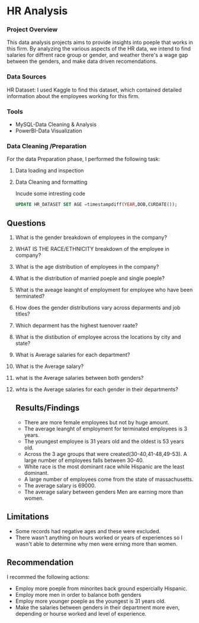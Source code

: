 # HR Analysis


### Project Overview

This data analysis projects aims to provide insights into poeple that works in this firm. By analyzing the various aspects of the HR data, we intend to find salaries for diffrent race group or gender, and weather there's a wage gap between the genders, and make data driven recomendations.


### Data Sources 
HR Dataset: I used Kaggle to find this dataset, which contained detailed information about the employees working for this firm.

### Tools

- MySQL-Data Cleaning & Analysis
- PowerBI-Data Visualization

### Data Cleaning /Preparation
For the data Preparation phase, I performed the following task:
1. Data loading and inspection
2. Data Cleaning and formatting
   
   Incude some intresting code
   ```SQL
   UPDATE HR_DATASET SET AGE =timestampdiff(YEAR,DOB,CURDATE());
   ```
## Questions
1. What is the gender breakdown of employees in the company?
2. WHAT IS THE RACE/ETHNICITY breakdown of the employee in company?
3. What is the age distribution of employees in the company?
4. What is the distribution of married poeple and single poeple?
5. What is the aveage leanght of employment for employee who have been terminated?
6. How does the gender distributions vary across deparments and job titles?
7. Which deparment has the highest tuenover raate?
8. What is the distibution of employee across the locations by city and state?
9. What is Average salaries for each department?
10. What is the Average salary?
11. what is the Average salaries between both genders?
12. whta is the Average salaries for each gender in their departments?

    ## Results/Findings
    - There are more female employees but not by huge amount.
    - The average leanght of employment for terminated employees is 3 years.
    - The youngest employee is 31 years old and the oldest is 53 years old.
    - Across the 3 age groups that were created(30-40,41-48,49-53). A large number of employees falls between 30-40.
    - White race is the most dominant race while Hispanic are the least dominant.
    - A large number of employees come from the state of massachusetts.
    - The average salary is 69000.
    - The average salary between genders Men are earning more than women.
  ## Limitations
   - Some records had negative ages and these were excluded.
   - There wasn't anything on hours worked or years of experiences so I wasn't able to determine why men were erning more than women.

## Recommendation 
   I recommed the following actions:
   - Employ more poeple from minorites back ground espercially Hispanic.
   - Employ more men in order to balance both genders
   - Employ more younger poeple as the youngest is 31 years old.
   - Make the salaries between genders in their department more even, depending or hourse worked and level of experience.
